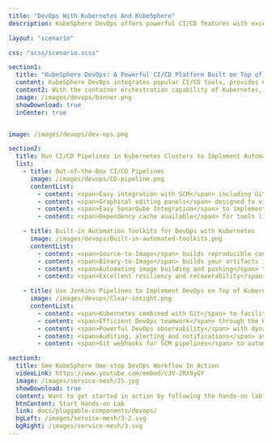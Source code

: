 ```yaml
---
title: "DevOps With Kubernetes And KubeSphere"
description: KubeSphere DevOps offers powerful CI/CD features with excellent scalability and observability on top of Kubernetes for DevOps-oriented teams.

layout: "scenario"

css: "scss/scenario.scss"

section1:
  title: "KubeSphere DevOps: A Powerful CI/CD Platform Built on Top of Kubernetes for DevOps-oriented Teams."
  content: KubeSphere DevOps integrates popular CI/CD tools, provides CI/CD pipelines based on Jenkins, offers automation toolkits including Binary-to-Image (B2I) and Source-to-Image (S2I), and boosts continuous delivery across Kubernetes clusters.
  content2: With the container orchestration capability of Kubernetes, KubeSphere DevOps scales Jenkins Agents dynamically, improves CI/CD workflow efficiency, and helps organizations accelerate the time to market for products.
  image: /images/devops/banner.png
  showDownload: true
  inCenter: true


image: /images/devops/dev-ops.png

section2:
  title: Run CI/CD Pipelines in Kubernetes Clusters to Implement Automated Code Checkout, Testing, Code Analysis, Building, Deploying and Releasing
  list:
    - title: Out-of-the-Box CI/CD Pipelines
      image: /images/devops/CD-pipeline.png
      contentList:
        - content: <span>Easy integration with SCM</span> including GitLab/GitHub/BitBucket/SVN to simplify continuous integration
        - content: <span>Graphical editing panels</span> designed to visualize and simplify CI/CD pipeline creation without writing any Jenkinsfile
        - content: <span>Easy SonarQube Integration</span> to implement source code quality analysis and view results on the KubeSphere console
        - content: <span>Dependency cache available</span> for tools like Maven running in Kubernetes Pods to accelerate image building and workloads deployment across Kubernetes Clusters

    - title: Built-in Automation Toolkits for DevOps with Kubernetes
      image: /images/devops/Built-in-automated-toolkits.png
      contentList:
        - content: <span>Source-to-Image</span> builds reproducible container images from source code without writing any Dockerfile and deploys workloads to Kubernetes clusters
        - content: <span>Binary-to-Image</span> builds your artifacts into runnable images and deploys workloads to Kubernetes clusters
        - content: <span>Automating image building and pushing</span> to any registry and achieving continuous deployment to Kubernetes clusters
        - content: <span>Excellent resiliency and recoverability</span> as you can copy pipelines and run them concurrently as well as rebuild and rerun S2I/B2I whenever a patch is needed

    - title: Use Jenkins Pipelines to Implement DevOps on Top of Kubernetes
      image: /images/devops/Clear-insight.png
      contentList:
        - content: <span>Kubernetes combined with Git</span> to facilitate continuous integration with code repositories and boost continuous delivery of cloud-native applications
        - content: <span>Efficient DevOps teamwork</span> through the KubeSphere multi-tenant system on the basis of Kubernetes RBAC to achieve better access control in CI/CD workflows
        - content: <span>Powerful DevOps observability</span> with dynamic logs for S2I/B2I builds and pipelines to help you manage Kubernetes DevOps resources with ease
        - content: <span>Auditing, alerting and notifications</span> available for pipelines to ensure quick identification and resolution of issues throughout CI/CD workflows
        - content: <span>Git webhooks for SCM pipelines</span> to automatically trigger a Jenkins build when new commits are submitted to a branch

section3:
  title: See KubeSphere One-stop DevOps Workflow In Action
  videoLink: https://www.youtube.com/embed/c3V-2RX9yGY
  image: /images/service-mesh/15.jpg
  showDownload: true
  content: Want to get started in action by following the hands-on lab?
  btnContent: Start Hands-on Lab
  link: docs/pluggable-components/devops/
  bgLeft: /images/service-mesh/3-2.svg
  bgRight: /images/service-mesh/3.svg
---
```

